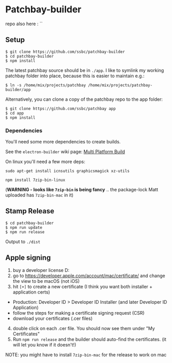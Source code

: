 # Patchbay-builder

repo also here : ``

## Setup

```shell
$ git clone https://github.com/ssbc/patchbay-builder
$ cd patchbay-builder
$ npm install
```

The latest patchbay source should be in `./app`. I like to symlink my working patchbay folder into place, because this is easier to maintain e.g.:

```shell
$ ln -s /home/mix/projects/patchbay /home/mix/projects/patchbay-builder/app
```

Alternatively, you can clone a copy of the patchbay repo to the app folder:

```shell
$ git clone https://github.com/ssbc/patchbay app
$ cd app
$ npm install
```

### Dependencies

You'll need some more dependencies to create builds.

See the `electron-builder` wiki page: [Multi Platform Build](https://github.com/electron-userland/electron-builder/wiki/Multi-Platform-Build)

On linux you'll need a few more deps:

```
sudo apt-get install icnsutils graphicsmagick xz-utils
```

```
npm install 7zip-bin-linux
```

(**WARNING - looks like `7zip-bin` is being fancy** .. the package-lock Matt uploaded has `7zip-bin-mac` in it)

## Stamp Release

```shell
$ cd patchbay-builder
$ npm run update
$ npm run release
```

Output to `./dist`

## Apple signing

1. buy a developer license D:
2. go to https://developer.apple.com/account/mac/certificate/ and change the view to be macOS (not iOS)
3. hit `[+]` to create a new certificate (I think you want both installer + application certs)
  - Production: Developer ID > Developer ID Installer (and later Developer ID Application)
  - follow the steps for making a certificate signing request (CSR)
  - download your certificates (.cer files)
4. double click on each .cer file. You should now see them under "My Certificates"
5. Run `npm run release` and the builder should auto-find the certificates. (it will let you know if it doesn't!)

NOTE: you might have to install `7zip-bin-mac` for the release to work on mac
